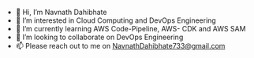 - 👋 Hi, I’m Navnath Dahibhate
- 👀 I’m interested in Cloud Computing and DevOps Engineering
- 🌱 I’m currently learning AWS Code-Pipeline, AWS- CDK and AWS SAM
- 💞️ I’m looking to collaborate on DevOps Engineering
- 📫 Please reach out to me on NavnathDahibhate733@gmail.com

<!---
NavnathGit/NavnathGit is a ✨ special ✨ repository because its `README.md` (this file) appears on your GitHub profile.
You can click the Preview link to take a look at your changes.
--->
